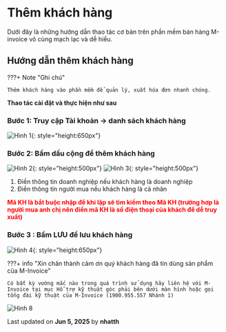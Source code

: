 # **Thêm khách hàng**

Dưới đây là những hướng dẫn thao tác cơ bản trên phần mềm bán hàng M-invoice vô cùng mạch lạc và dễ hiểu.

## **Hướng dẫn thêm khách hàng**

???+ Note "Ghi chú"

    Thêm khách hàng vào phần mềm để quản lý, xuất hóa đơn nhanh chóng.

**Thao tác cài đặt và thực hiện như sau**

### **Bước 1: Truy cập Tài khoản -> danh sách khách hàng**

![Hình 1](../../assets/images/mSeller/danh-sach-khach-hang-1.png){: style="height:650px"}

### **Bước 2: Bấm dấu cộng để thêm khách hàng**

![Hình 2](../../assets/images/mSeller/danh-sach-khach-hang-2.png){: style="height:500px"}
![Hình 3](../../assets/images/mSeller/danh-sach-khach-hang-3.png){: style="height:500px"}

1. Điền thông tin doanh nghiệp nếu khách hàng là doanh nghiệp
2. Điền thông tin người mua nếu khách hàng là cá nhân

<span style="color: red; font-weight: bold">Mã KH là bắt buộc nhập để khi lập sẽ tìm kiếm theo Mã KH (trường hơp là người mua anh chị nên điền mã KH là số điện thoại của khách để dễ truy xuất)</span>

### **Bước 3 : Bấm **LƯU** để lưu khách hàng**

![Hình 4](../../assets/images/mSeller/danh-sach-khach-hang-4.png){: style="height:650px"}

???+ info "Xin chân thành cảm ơn quý khách hàng đã tin dùng sản phẩm của M-Invoice"

    Có bất kỳ vướng mắc nào trong quá trình sử dụng hãy liên hệ với M-Invoice tại mục Hỗ trợ kỹ thuật góc phải bên dưới màn hình hoặc gọi tổng đài kỹ thuật của M-Invoice (1900.955.557 Nhánh 1)

![Hình 8](../../assets/images/invoice2/hotro.png)




<div class="last-updated">Last updated on <strong>Jun 5, 2025</strong> by <strong>nhatth</strong></div>
